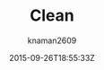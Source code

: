 ---
title: "Clean"
github: https://github.com/knaman2609/clean
demo: http://knaman2609.github.io/clean/
author: knaman2609

ssg:
  - Jekyll
cms:
  - No Cms
date: 2015-09-26T18:55:33Z
github_branch: master
stale: true
---
